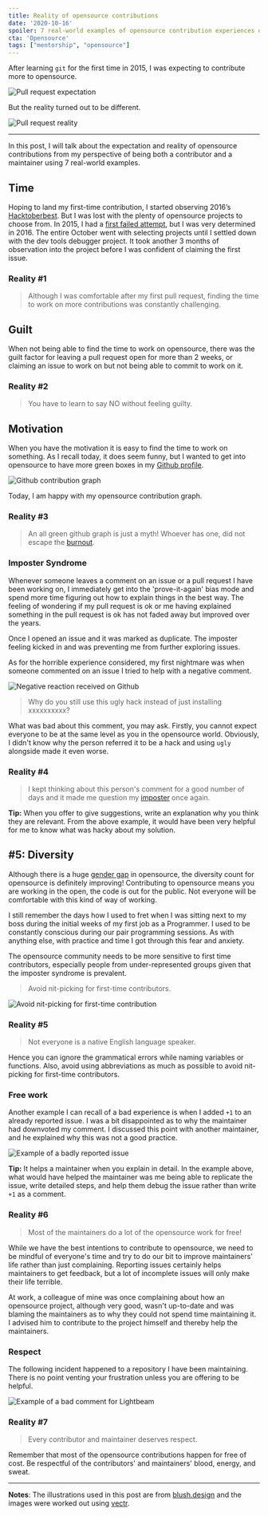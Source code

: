 ```yaml
---
title: Reality of opensource contributions
date: '2020-10-16'
spoiler: 7 real-world examples of opensource contribution experiences of being both a contributor and a maintainer.
cta: 'Opensource'
tags: ["mentorship", "opensource"]
---
```


After learning `git` for the first time in 2015, I was expecting to contribute more to opensource.

![Pull request expectation](./expectation.png)

But the reality turned out to be different.

![Pull request reality](./reality.png)

---

In this post, I will talk about the expectation and reality of opensource contributions from my perspective of being both a contributor and a maintainer using 7 real-world examples.

## Time

Hoping to land my first-time contribution, I started observing 2016’s [Hacktoberbest](https://hacktoberfest.digitalocean.com/). But I was lost with the plenty of opensource projects to choose from. In 2015, I had a [first failed attempt](../ace-your-outreachy-application/#not-every-attempt-is-successful), but I was very determined in 2016. The entire October went with selecting projects until I settled down with the dev tools debugger project. It took another 3 months of observation into the project before I was confident of claiming the first issue.

### Reality #1

> Although I was comfortable after my first pull request, finding the time to work on more contributions was constantly challenging.

## Guilt

When not being able to find the time to work on opensource, there was the guilt factor for leaving a pull request open for more than 2 weeks, or claiming an issue to work on but not being able to commit to work on it.

### Reality #2

> You have to learn to say NO without feeling guilty.

## Motivation

When you have the motivation it is easy to find the time to work on something. As I recall today, it does seem funny, but I wanted to get into opensource to have more green boxes in my [Github profile](https://github.com/princiya).

![Github contribution graph](./github-graph.gif)

Today, I am happy with my opensource contribution graph.

### Reality #3

> An all green github graph is just a myth! Whoever has one, did not escape the [burnout](https://opensource.com/article/20/3/burnout).

### Imposter Syndrome

Whenever someone leaves a comment on an issue or a pull request I have been working on, I immediately get into the 'prove-it-again' bias mode and spend more time figuring out how to explain things in the best way. The feeling of wondering if my pull request is ok or me having explained something in the pull request is ok has not faded away but improved over the years.

Once I opened an issue and it was marked as duplicate. The imposter feeling kicked in and was preventing me from further exploring issues.

As for the horrible experience considered, my first nightmare was when someone commented on an issue I tried to help with a negative comment.

![Negative reaction received on Github](./github.png)

> Why do you still use this ugly hack instead of just installing xxxxxxxxxx?

What was bad about this comment, you may ask. Firstly, you cannot expect everyone to be at the same level as you in the opensource world. Obviously, I didn't know why the person referred it to be a hack and using `ugly` alongside made it even worse.

### Reality #4

> I kept thinking about this person's comment for a good number of days and it made me question my [imposter](https://princiya777.wordpress.com/2017/07/16/am-i-a-fraud/) once again.

**Tip:** When you offer to give suggestions, write an explanation why you think they are relevant. From the above example, it would have been very helpful for me to know what was hacky about my solution.

## #5: Diversity

Although there is a huge [gender gap](https://princiya777.wordpress.com/2018/04/04/working-in-the-open/) in opensource, the diversity count for opensource is definitely improving! Contributing to opensource means you are working in the open, the code is out for the public. Not everyone will be comfortable with this kind of way of working.

I still remember the days how I used to fret when I was sitting next to my boss during the initial weeks of my first job as a Programmer. I used to be constantly conscious during our pair programming sessions. As with anything else, with practice and time I got through this fear and anxiety.

The opensource community needs to be more sensitive to first time contributors, especially people from under-represented groups given that the imposter syndrome is prevalent.

> Avoid nit-picking for first-time contributors.

![Avoid nit-picking for first-time contribution](./nit-pick.png)

### Reality #5

> Not everyone is a native English language speaker.

Hence you can ignore the grammatical errors while naming variables or functions. Also, avoid using abbreviations as much as possible to avoid nit-picking for first-time contributors.

### Free work

Another example I can recall of a bad experience is when I added `+1` to an already reported issue. I was a bit disappointed as to why the maintainer had downvoted my comment. I discussed this point with another maintainer, and he explained why this was not a good practice.

![Example of a badly reported issue](./bad-issue-example.png)

**Tip:** It helps a maintainer when you explain in detail. In the example above, what would have helped the maintainer was me being able to replicate the issue, write detailed steps, and help them debug the issue rather than write `+1` as a comment.

### Reality #6

> Most of the maintainers do a lot of the opensource work for free!

While we have the best intentions to contribute to opensource, we need to be mindful of everyone's time and try to do our bit to improve maintainers' life rather than just complaining. Reporting issues certainly helps maintainers to get feedback, but a lot of incomplete issues will only make their life terrible.

At work, a colleague of mine was once complaining about how an opensource project, although very good, wasn't up-to-date and was blaming the maintainers as to why they could not spend time maintaining it. I advised him to contribute to the project himself and thereby help the maintainers.

### Respect

The following incident happened to a repository I have been maintaining. There is no point venting your frustration unless you are offering to be helpful.

![Example of a bad comment for Lightbeam](./lightbeam-bad-example.png)

### Reality #7

> Every contributor and maintainer deserves respect.

Remember that most of the opensource contributions happen for free of cost. Be respectful of the contributors' and maintainers' blood, energy, and sweat.

---

**Notes**: The illustrations used in this post are from [blush.design](https://blush.design/) and the images were worked out using [vectr](https://vectr.com/).